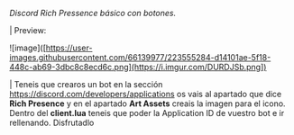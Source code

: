 _Discord Rich Pressence básico con botones._



| Preview:




![image]([https://user-images.githubusercontent.com/66139977/223555284-d14101ae-5f18-448c-ab69-3dbc8c8ecd6c.png](https://i.imgur.com/DURDJSb.png])


| Teneis que crearos un bot en la sección https://discord.com/developers/applications os vais al apartado que dice **Rich Presence** y en el apartado **Art Assets** creais la imagen para el icono. Dentro del **client.lua** teneis que poder la Application ID de vuestro bot e ir rellenando. Disfrutadlo
